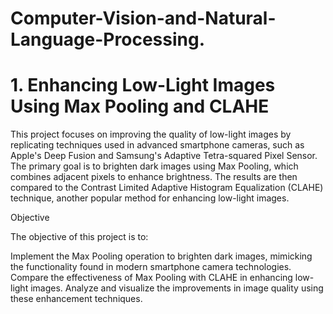 # Computer-Vision-and-Natural-Language-Processing.
# 1. Enhancing Low-Light Images Using Max Pooling and CLAHE

This project focuses on improving the quality of low-light images by replicating techniques used in advanced smartphone cameras, such as Apple's Deep Fusion and Samsung's Adaptive Tetra-squared Pixel Sensor. The primary goal is to brighten dark images using Max Pooling, which combines adjacent pixels to enhance brightness. The results are then compared to the Contrast Limited Adaptive Histogram Equalization (CLAHE) technique, another popular method for enhancing low-light images.

Objective

The objective of this project is to:

Implement the Max Pooling operation to brighten dark images, mimicking the functionality found in modern smartphone camera technologies.
Compare the effectiveness of Max Pooling with CLAHE in enhancing low-light images.
Analyze and visualize the improvements in image quality using these enhancement techniques.
